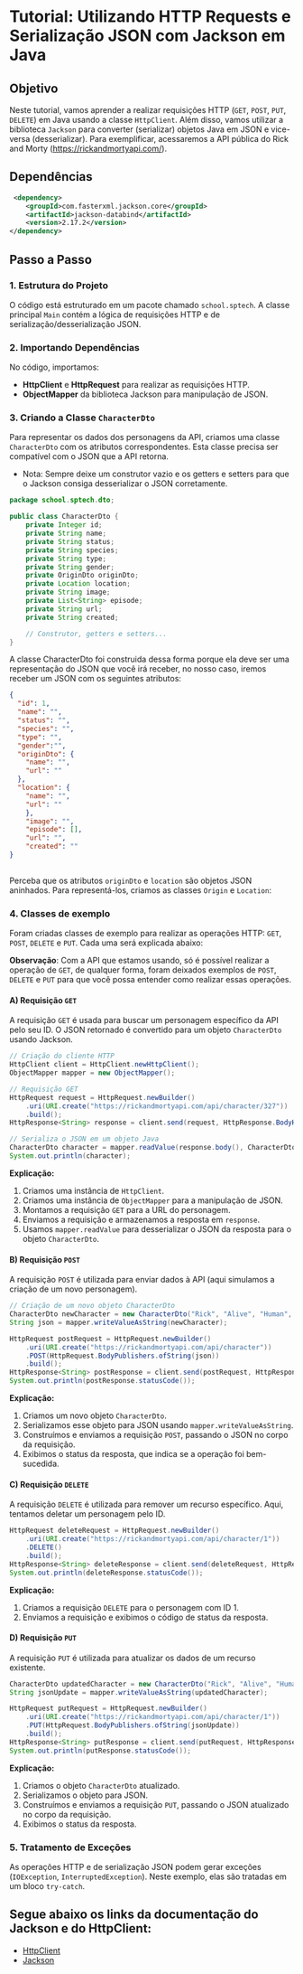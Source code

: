 # Tutorial: Utilizando HTTP Requests e Serialização JSON com Jackson em Java

## Objetivo
Neste tutorial, vamos aprender a realizar requisições HTTP (`GET`, `POST`, `PUT`, `DELETE`) em Java usando a classe `HttpClient`. Além disso, vamos utilizar a biblioteca `Jackson` para converter (serializar) objetos Java em JSON e vice-versa (desserializar). Para exemplificar, acessaremos a API pública do Rick and Morty (https://rickandmortyapi.com/).

## Dependências
```xml
 <dependency>
    <groupId>com.fasterxml.jackson.core</groupId>
    <artifactId>jackson-databind</artifactId>
    <version>2.17.2</version>
</dependency>
```

## Passo a Passo

### 1. Estrutura do Projeto
O código está estruturado em um pacote chamado `school.sptech`. A classe principal `Main` contém a lógica de requisições HTTP e de serialização/desserialização JSON.

### 2. Importando Dependências
No código, importamos:
- **HttpClient** e **HttpRequest** para realizar as requisições HTTP.
- **ObjectMapper** da biblioteca Jackson para manipulação de JSON.

### 3. Criando a Classe `CharacterDto`
Para representar os dados dos personagens da API, criamos uma classe `CharacterDto` com os atributos correspondentes. Esta classe precisa ser compatível com o JSON que a API retorna.

* Nota: Sempre deixe um construtor vazio e os getters e setters para que o Jackson consiga desserializar o JSON corretamente.

```java
package school.sptech.dto;

public class CharacterDto {
    private Integer id;
    private String name;
    private String status;
    private String species;
    private String type;
    private String gender;
    private OriginDto originDto;
    private Location location;
    private String image;
    private List<String> episode;
    private String url;
    private String created;

    // Construtor, getters e setters...
}
```

A classe CharacterDto foi construida dessa forma porque ela deve ser uma representação do JSON que você irá receber, no nosso caso, iremos receber um JSON com os seguintes atributos:
```json
{
  "id": 1,
  "name": "",
  "status": "",
  "species": "",
  "type": "",
  "gender":"",
  "originDto": {
    "name": "",
    "url": ""
  },
  "location": {
    "name": "",
    "url": ""
    },
    "image": "",
    "episode": [],
    "url": "",
    "created": ""
}
  
 ```

Perceba que os atributos `originDto` e `location` são objetos JSON aninhados. Para representá-los, criamos as classes `Origin` e `Location`:


### 4. Classes de exemplo 
Foram criadas classes de exemplo para realizar as operações HTTP: `GET`, `POST`, `DELETE` e `PUT`. Cada uma será explicada abaixo:

**Observação**: Com a API que estamos usando, só é possível realizar a operação de `GET`, de qualquer forma, foram deixados exemplos de `POST`, `DELETE` e `PUT` para que você possa entender como realizar essas operações.


#### A) Requisição `GET`
A requisição `GET` é usada para buscar um personagem específico da API pelo seu ID. O JSON retornado é convertido para um objeto `CharacterDto` usando Jackson.

```java
// Criação do cliente HTTP
HttpClient client = HttpClient.newHttpClient();
ObjectMapper mapper = new ObjectMapper();

// Requisição GET
HttpRequest request = HttpRequest.newBuilder()
    .uri(URI.create("https://rickandmortyapi.com/api/character/327"))
    .build();
HttpResponse<String> response = client.send(request, HttpResponse.BodyHandlers.ofString());

// Serializa o JSON em um objeto Java
CharacterDto character = mapper.readValue(response.body(), CharacterDto.class);
System.out.println(character);
```

**Explicação:**
1. Criamos uma instância de `HttpClient`.
2. Criamos uma instância de `ObjectMapper` para a manipulação de JSON.
3. Montamos a requisição `GET` para a URL do personagem.
4. Enviamos a requisição e armazenamos a resposta em `response`.
5. Usamos `mapper.readValue` para desserializar o JSON da resposta para o objeto `CharacterDto`.

#### B) Requisição `POST`
A requisição `POST` é utilizada para enviar dados à API (aqui simulamos a criação de um novo personagem).

```java
// Criação de um novo objeto CharacterDto
CharacterDto newCharacter = new CharacterDto("Rick", "Alive", "Human", "Scientist");
String json = mapper.writeValueAsString(newCharacter);

HttpRequest postRequest = HttpRequest.newBuilder()
    .uri(URI.create("https://rickandmortyapi.com/api/character"))
    .POST(HttpRequest.BodyPublishers.ofString(json))
    .build();
HttpResponse<String> postResponse = client.send(postRequest, HttpResponse.BodyHandlers.ofString());
System.out.println(postResponse.statusCode());
```

**Explicação:**
1. Criamos um novo objeto `CharacterDto`.
2. Serializamos esse objeto para JSON usando `mapper.writeValueAsString`.
3. Construímos e enviamos a requisição `POST`, passando o JSON no corpo da requisição.
4. Exibimos o status da resposta, que indica se a operação foi bem-sucedida.

#### C) Requisição `DELETE`
A requisição `DELETE` é utilizada para remover um recurso específico. Aqui, tentamos deletar um personagem pelo ID.

```java
HttpRequest deleteRequest = HttpRequest.newBuilder()
    .uri(URI.create("https://rickandmortyapi.com/api/character/1"))
    .DELETE()
    .build();
HttpResponse<String> deleteResponse = client.send(deleteRequest, HttpResponse.BodyHandlers.ofString());
System.out.println(deleteResponse.statusCode());
```

**Explicação:**
1. Criamos a requisição `DELETE` para o personagem com ID 1.
2. Enviamos a requisição e exibimos o código de status da resposta.

#### D) Requisição `PUT`
A requisição `PUT` é utilizada para atualizar os dados de um recurso existente.

```java
CharacterDto updatedCharacter = new CharacterDto("Rick", "Alive", "Human", "Scientist");
String jsonUpdate = mapper.writeValueAsString(updatedCharacter);

HttpRequest putRequest = HttpRequest.newBuilder()
    .uri(URI.create("https://rickandmortyapi.com/api/character/1"))
    .PUT(HttpRequest.BodyPublishers.ofString(jsonUpdate))
    .build();
HttpResponse<String> putResponse = client.send(putRequest, HttpResponse.BodyHandlers.ofString());
System.out.println(putResponse.statusCode());
```

**Explicação:**
1. Criamos o objeto `CharacterDto` atualizado.
2. Serializamos o objeto para JSON.
3. Construímos e enviamos a requisição `PUT`, passando o JSON atualizado no corpo da requisição.
4. Exibimos o status da resposta.

### 5. Tratamento de Exceções
As operações HTTP e de serialização JSON podem gerar exceções (`IOException`, `InterruptedException`). Neste exemplo, elas são tratadas em um bloco `try-catch`.

## Segue abaixo os links da documentação do Jackson e do HttpClient:
- [HttpClient](https://www.baeldung.com/java-9-http-client)
- [Jackson](https://github.com/FasterXML/jackson-docs)